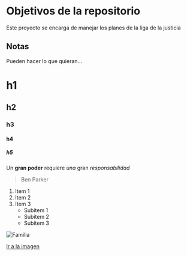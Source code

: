 # Objetivos de la repositorio

Este proyecto se encarga de manejar los planes de la liga de la justicia


## Notas
Pueden hacer lo que quieran...

# h1
## h2
### h3
#### h4
##### h5

Un **gran poder** requiere _una_ gran *responsabilidad*
> Ben Parker

1. Item 1
2. Item 2
3. Item 3
   * Subitem 1
   * Subitem 2
   * Subitem 3

![Familia](https://i.pinimg.com/236x/84/ed/40/84ed40278cb262b0b48b0f1de49f974b.jpg)

[Ir a la imagen](https://i.pinimg.com/236x/84/ed/40/84ed40278cb262b0b48b0f1de49f974b.jpg)
